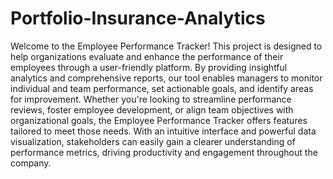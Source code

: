 # Portfolio-Insurance-Analytics
Welcome to the Employee Performance Tracker! This project is designed to help organizations evaluate and enhance the performance of their employees through a user-friendly platform. By providing insightful analytics and comprehensive reports, our tool enables managers to monitor individual and team performance, set actionable goals, and identify areas for improvement.
Whether you're looking to streamline performance reviews, foster employee development, or align team objectives with organizational goals, the Employee Performance Tracker offers features tailored to meet those needs. With an intuitive interface and powerful data visualization, stakeholders can easily gain a clearer understanding of performance metrics, driving productivity and engagement throughout the company.
